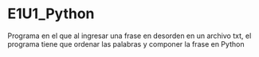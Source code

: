 # E1U1_Python
Programa en el que al ingresar una frase en desorden en un archivo txt, el programa tiene que ordenar las palabras y componer la frase en Python
